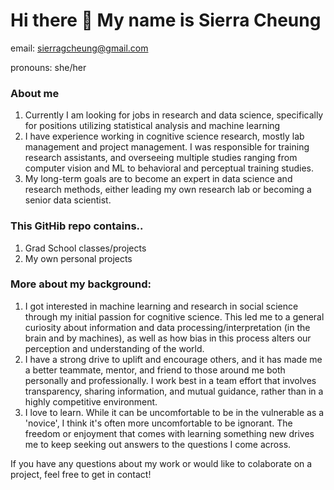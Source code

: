 
# Hi there 👋 My name is Sierra Cheung
email: sierragcheung@gmail.com

pronouns: she/her

### About me
1. Currently I am looking for jobs in research and data science, specifically for positions utilizing statistical analysis and machine learning
2. I have experience working in cognitive science research, mostly lab management and project management. I was responsible for training research assistants, and overseeing multiple studies ranging from computer vision and ML to behavioral and perceptual training studies.
3. My long-term goals are to become an expert in data science and research methods, either leading my own research lab or becoming a senior data scientist.

### This GitHib repo contains..
1. Grad School classes/projects
2. My own personal projects


### More about my background: 
1. I got interested in machine learning and research in social science through my initial passion for cognitive science. This led me to a general curiosity about information and data processing/interpretation (in the brain and by machines), as well as how bias in this process alters our perception and understanding of the world.
2. I have a strong drive to uplift and encourage others, and it has made me a better teammate, mentor, and friend to those around me both personally and professionally. I work best in a team effort that involves transparency, sharing information, and mutual guidance, rather than in a highly competitive environment.
3. I love to learn. While it can be uncomfortable to be in the vulnerable as a 'novice', I think it's often more uncomfortable to be ignorant. The freedom or enjoyment that comes with learning something new drives me to keep seeking out answers to the questions I come across.

If you have any questions about my work or would like to colaborate on a project, feel free to get in contact!

<!--
**s-cheung/s-cheung** is a ✨ _special_ ✨ repository because its `README.md` (this file) appears on your GitHub profile.

Here are some ideas to get you started:

- 🔭 I’m currently working on ...
- 🌱 I’m currently learning ...
- 👯 I’m looking to collaborate on ...
- 🤔 I’m looking for help with ...
- 💬 Ask me about ...
- 📫 How to reach me: ...
- 😄 Pronouns: ...
- ⚡ Fun fact: ...
-->
